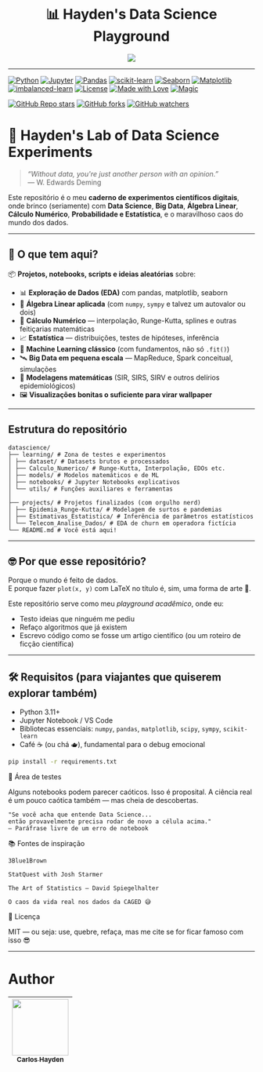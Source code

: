 <h1 align="center">  📊 Hayden's Data Science Playground </h1>



<p align="center">
<img src="http://img.shields.io/static/v1?label=STATUS&message=Em%20Desenvolvimento&color=GREEN&style=for-the-badge"/>
</p>

---



[![Python](https://img.shields.io/badge/Python-3.10%2B-blue?logo=python)](https://www.python.org/)
[![Jupyter](https://img.shields.io/badge/Jupyter-Notebook-orange?logo=jupyter)](https://jupyter.org/)
[![Pandas](https://img.shields.io/badge/Pandas-1.5%2B-lightgrey?logo=pandas)](https://pandas.pydata.org/)
[![scikit-learn](https://img.shields.io/badge/scikit--learn-1.1%2B-F7931E?logo=scikit-learn)](https://scikit-learn.org/)
[![Seaborn](https://img.shields.io/badge/Seaborn-0.11%2B-lightblue?logo=python)](https://seaborn.pydata.org/)
[![Matplotlib](https://img.shields.io/badge/Matplotlib-3.5%2B-darkgreen?logo=python)](https://matplotlib.org/)
[![imbalanced-learn](https://img.shields.io/badge/imblearn-SMOTE-red)](https://imbalanced-learn.org/)
[![License](https://img.shields.io/badge/License-MIT-yellow.svg)](https://opensource.org/license/mit/)
[![Made with Love](https://img.shields.io/badge/Made%20with-Love-red?logo=heart)]()
[![Magic](https://img.shields.io/badge/Magic-Math%20%26%20Code-purple)](https://www.youtube.com/watch?v=3o1_1zGQ9K4)

[![GitHub Repo stars](https://img.shields.io/github/stars/JunhaumHayden/DataScience?style=social)](https://github.com/JunhaumHayden/DataScience)
[![GitHub forks](https://img.shields.io/github/forks/JunhaumHayden/DataScience?style=social)](https://github.com/JunhaumHayden/DataScience/fork)
[![GitHub watchers](https://img.shields.io/github/watchers/JunhaumHayden/DataScience?style=social)](https://github.com/JunhaumHayden/DataScience/watchers)


# 🧪 Hayden's Lab of Data Science Experiments

> _“Without data, you're just another person with an opinion.”_  
> — W. Edwards Deming

Este repositório é o meu **caderno de experimentos científicos digitais**, onde brinco (seriamente) com **Data Science**, **Big Data**, **Álgebra Linear**, **Cálculo Numérico**, **Probabilidade e Estatística**, e o maravilhoso caos do mundo dos dados.

---

## 🚀 O que tem aqui?

📦 **Projetos, notebooks, scripts e ideias aleatórias** sobre:

- 📊 **Exploração de Dados (EDA)** com pandas, matplotlib, seaborn
- 📐 **Álgebra Linear aplicada** (com `numpy`, `sympy` e talvez um autovalor ou dois)
- 🔢 **Cálculo Numérico** — interpolação, Runge-Kutta, splines e outras feitiçarias matemáticas
- 📈 **Estatística** — distribuições, testes de hipóteses, inferência
- 🧠 **Machine Learning clássico** (com fundamentos, não só `.fit()`)
- 🛰️ **Big Data em pequena escala** — MapReduce, Spark conceitual, simulações
- 🧬 **Modelagens matemáticas** (SIR, SIRS, SIRV e outros delírios epidemiológicos)
- 🖼️ **Visualizações bonitas o suficiente para virar wallpaper**

---
## Estrutura do repositório
``` 
datascience/
├── learning/ # Zona de testes e experimentos
│ ├── dataset/ # Datasets brutos e processados
│ ├── Calculo_Numerico/ # Runge-Kutta, Interpolação, EDOs etc.
│ ├── models/ # Modelos matemáticos e de ML
│ ├── notebooks/ # Jupyter Notebooks explicativos
│ └── utils/ # Funções auxiliares e ferramentas
│
├── projects/ # Projetos finalizados (com orgulho nerd)
│ ├── Epidemia_Runge-Kutta/ # Modelagem de surtos e pandemias
│ ├── Estimativas_Estatistica/ # Inferência de parâmetros estatísticos
│ └── Telecom_Analise_Dados/ # EDA de churn em operadora fictícia
└── README.md # Você está aqui!
``` 
---
## 🤓 Por que esse repositório?

Porque o mundo é feito de dados.  
E porque fazer `plot(x, y)` com LaTeX no título é, sim, uma forma de arte 🎨.

Este repositório serve como meu _playground acadêmico_, onde eu:

- Testo ideias que ninguém me pediu
- Refaço algoritmos que já existem
- Escrevo código como se fosse um artigo científico (ou um roteiro de ficção científica)

---

## 🛠 Requisitos (para viajantes que quiserem explorar também)

- Python 3.11+
- Jupyter Notebook / VS Code
- Bibliotecas essenciais: `numpy`, `pandas`, `matplotlib`, `scipy`, `sympy`, `scikit-learn`
- Café ☕ (ou chá 🫖), fundamental para o debug emocional

```bash
pip install -r requirements.txt
```

🧪 Área de testes

Alguns notebooks podem parecer caóticos. Isso é proposital. A ciência real é um pouco caótica também — mas cheia de descobertas.

    "Se você acha que entende Data Science...
    então provavelmente precisa rodar de novo a célula acima."
    — Paráfrase livre de um erro de notebook


📚 Fontes de inspiração

    3Blue1Brown

    StatQuest with Josh Starmer

    The Art of Statistics – David Spiegelhalter

    O caos da vida real nos dados da CAGED 😅

🧠 Licença

MIT — ou seja: use, quebre, refaça, mas me cite se for ficar famoso com isso 😎




---
# Author

| [<img src="https://avatars.githubusercontent.com/u/79289647?v=4" width=115><br><sub>Carlos Hayden</sub>](https://github.com/JunhaumHayden) |
| :---: |